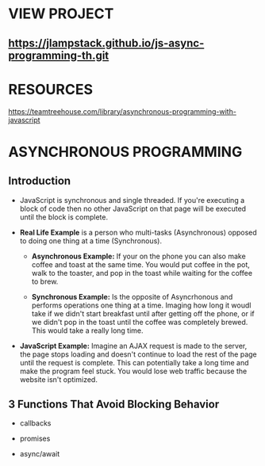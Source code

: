 # VIEW PROJECT

## https://jlampstack.github.io/js-async-programming-th.git

# RESOURCES

https://teamtreehouse.com/library/asynchronous-programming-with-javascript


# ASYNCHRONOUS PROGRAMMING

## Introduction 

* JavaScript is synchronous and single threaded. If you're executing a block of code then no other JavaScript on that page will be executed until the block is complete.

* **Real Life Example** is a person who multi-tasks (Asynchronous) opposed to doing one thing at a time (Synchronous).

  * **Asynchronous Example:** If your on the phone you can also make coffee and toast at the same time. You would put coffee in the pot, walk to the toaster, and pop in the toast while waiting for the coffee to brew.

  * **Synchronous Example:** Is the opposite of Asyncrhonous and performs operations one thing at a time. Imaging how long it woudl take if we didn't start breakfast until after getting off the phone, or if we didn't pop in the toast until the coffee was completely brewed. This would take a really long time. 

* **JavaScript Example:** Imagine an AJAX request is made to the server, the page stops loading and doesn't continue to load the rest of the page until the request is complete. This can potentially take a long time and make the program feel stuck. You would lose web traffic because the website isn't optimized.


## 3 Functions That Avoid Blocking Behavior 
  * callbacks

  * promises
  * async/await
  


